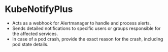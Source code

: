 # KubeNotifyPlus
- Acts as a webhook for Alertmanager to handle and process alerts.
- Sends detailed notifications to specific users or groups responsible for the affected services.
- In case of a pod crash, provide the exact reason for the crash, including pod state details.

